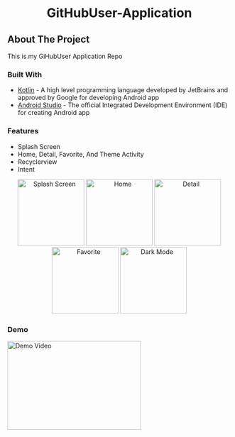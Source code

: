 <h1 align = "center">GitHubUser-Application</h1> 

## About The Project
This is my GiHubUser Application Repo

### Built With
*  <a href="https://kotlinlang.org">Kotlin</a> - A high level programming language developed by JetBrains and approved by Google for developing Android app
*  <a href="https://developer.android.com/studio?gclid=Cj0KCQjwuNemBhCBARIsADp74QTEiyAfq8MOrja7FuoI-ueWPJ8Z3rwf4kXSl9pF_JrRMLEg34RjD_oaAiQJEALw_wcB&gclsrc=aw.ds">Android Studio</a> - The official Integrated Development Environment (IDE) for creating Android app

### Features
* Splash Screen
* Home, Detail, Favorite, And Theme Activity
* Recyclerview
* Intent

<p align="center">
  <img src = "http://drive.google.com/uc?export=view&id=15VPCf7QFLrAgFDSshirePpfPzOe44f0O"
    alt = "Splash Screen"
    style ="margin-rigth : 10px;"
    width = 150 />
  <img src = "http://drive.google.com/uc?export=view&id=1vUDSRAQCjoPLIF-aBRVYNofVagdtZII4"
    alt = "Home"
    style ="margin-rigth : 10px;"
    width = 150 />
  <img src = "http://drive.google.com/uc?export=view&id=1npHbAuPmNyZDh0If3wuEnJz3zA24IRv6"
    alt = "Detail"
    style ="margin-rigth : 10px;"
    width = 150 />
  <img src = "http://drive.google.com/uc?export=view&id=1agDWLkBKsn-lP-eX3NdmU_AU8EK2NOIm"
    alt = "Favorite"
    style ="margin-rigth : 10px;"
    width = 150 />
  <img src = "http://drive.google.com/uc?export=view&id=1Q-CUiLrw28fVGQ13qxaxoFGxudv5oTF2"
    alt = "Dark Mode"
    style ="margin-rigth : 10px;"
    width = 150 />
</p>

### Demo 
<a href="https://www.youtube.com/watch?v=ZOZilgvC7Do">
   <img src="https://img.youtube.com/vi/ZOZilgvC7Do/0.jpg" alt="Demo Video" width="300" height="200">
</a>
